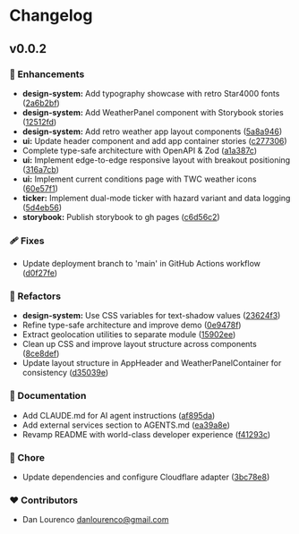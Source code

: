 # Changelog


## v0.0.2


### 🚀 Enhancements

- **design-system:** Add typography showcase with retro Star4000 fonts ([2a6b2bf](https://github.com/danlourenco/retro-weather/commit/2a6b2bf))
- **design-system:** Add WeatherPanel component with Storybook stories ([12512fd](https://github.com/danlourenco/retro-weather/commit/12512fd))
- **design-system:** Add retro weather app layout components ([5a8a946](https://github.com/danlourenco/retro-weather/commit/5a8a946))
- **ui:** Update header component and add app container stories ([c277306](https://github.com/danlourenco/retro-weather/commit/c277306))
- Complete type-safe architecture with OpenAPI & Zod ([a1a387c](https://github.com/danlourenco/retro-weather/commit/a1a387c))
- **ui:** Implement edge-to-edge responsive layout with breakout positioning ([316a7cb](https://github.com/danlourenco/retro-weather/commit/316a7cb))
- **ui:** Implement current conditions page with TWC weather icons ([60e57f1](https://github.com/danlourenco/retro-weather/commit/60e57f1))
- **ticker:** Implement dual-mode ticker with hazard variant and data logging ([5d4eb56](https://github.com/danlourenco/retro-weather/commit/5d4eb56))
- **storybook:** Publish storybook to gh pages ([c6d56c2](https://github.com/danlourenco/retro-weather/commit/c6d56c2))

### 🩹 Fixes

- Update deployment branch to 'main' in GitHub Actions workflow ([d0f27fe](https://github.com/danlourenco/retro-weather/commit/d0f27fe))

### 💅 Refactors

- **design-system:** Use CSS variables for text-shadow values ([23624f3](https://github.com/danlourenco/retro-weather/commit/23624f3))
- Refine type-safe architecture and improve demo ([0e9478f](https://github.com/danlourenco/retro-weather/commit/0e9478f))
- Extract geolocation utilities to separate module ([15902ee](https://github.com/danlourenco/retro-weather/commit/15902ee))
- Clean up CSS and improve layout structure across components ([8ce8def](https://github.com/danlourenco/retro-weather/commit/8ce8def))
- Update layout structure in AppHeader and WeatherPanelContainer for consistency ([d35039e](https://github.com/danlourenco/retro-weather/commit/d35039e))

### 📖 Documentation

- Add CLAUDE.md for AI agent instructions ([af895da](https://github.com/danlourenco/retro-weather/commit/af895da))
- Add external services section to AGENTS.md ([ea39a8e](https://github.com/danlourenco/retro-weather/commit/ea39a8e))
- Revamp README with world-class developer experience ([f41293c](https://github.com/danlourenco/retro-weather/commit/f41293c))

### 🏡 Chore

- Update dependencies and configure Cloudflare adapter ([3bc78e8](https://github.com/danlourenco/retro-weather/commit/3bc78e8))

### ❤️ Contributors

- Dan Lourenco <danlourenco@gmail.com>

